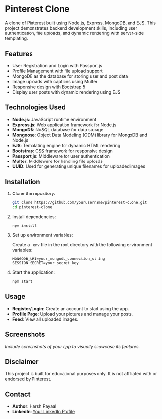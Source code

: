 # Pinterest Clone

A clone of Pinterest built using Node.js, Express, MongoDB, and EJS. This project demonstrates backend development skills, including user authentication, file uploads, and dynamic rendering with server-side templating.

## Features

- User Registration and Login with Passport.js
- Profile Management with file upload support
- MongoDB as the database for storing user and post data
- Image uploads with captions using Multer
- Responsive design with Bootstrap 5
- Display user posts with dynamic rendering using EJS

## Technologies Used

- **Node.js**: JavaScript runtime environment
- **Express.js**: Web application framework for Node.js
- **MongoDB**: NoSQL database for data storage
- **Mongoose**: Object Data Modeling (ODM) library for MongoDB and Node.js
- **EJS**: Templating engine for dynamic HTML rendering
- **Bootstrap**: CSS framework for responsive design
- **Passport.js**: Middleware for user authentication
- **Multer**: Middleware for handling file uploads
- **UUID**: Used for generating unique filenames for uploaded images

## Installation

1. Clone the repository:

    ```bash
    git clone https://github.com/yourusername/pinterest-clone.git
    cd pinterest-clone
    ```

2. Install dependencies:

    ```bash
    npm install
    ```

3. Set up environment variables:

    Create a `.env` file in the root directory with the following environment variables:

    ```plaintext
    MONGODB_URI=your_mongodb_connection_string
    SESSION_SECRET=your_secret_key
    ```

4. Start the application:

    ```bash
    npm start
    ```

## Usage

- **Register/Login**: Create an account to start using the app.
- **Profile Page**: Upload your pictures and manage your posts.
- **Feed**: View all uploaded images.

## Screenshots

_Include screenshots of your app to visually showcase its features._

## Disclaimer

This project is built for educational purposes only. It is not affiliated with or endorsed by Pinterest.

## Contact

- **Author**: Harsh Payaal
- **LinkedIn**: [Your LinkedIn Profile]([https://www.linkedin.com/in/yourprofile/](https://www.linkedin.com/in/harsh-payaal-310148249/))



